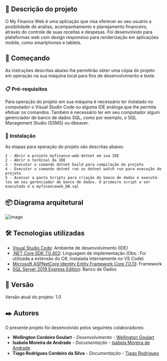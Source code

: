 ## 🔎 Descrição do projeto

O My Finance Web é uma aplicação que visa oferecer ao seu usuário a posibilidade de análise, acompanhamento e planejamento financeiro, através do controle de suas receitas e despesas. Foi desenvolvido para plataformas web com design responsivo para renderização em aplicações mobile, como smartphones e tablets.

## 🚀 Começando

As instruções descritas abaixo lhe permitirão obter uma cópia do projeto em operação na sua máquina local para fins de desenvolvimento e teste.


### 📋 Pré-requisitos

Para operação do projeto em sua máquina é necessário ter instalado no computador o  Visual Studio Code ou alguma IDE análoga que lhe permita efetuar os comandos. Também é necessário ter em seu computador algum gerenciador de banco de dados SQL, como por exemplo, o SQL Management Studio (SSMS) ou dbeaver.

### 🔧 Instalação

As etapas para operação do projeto são descritas abaixo:

```
1 - Abrir o projeto myfinance-web-dotnet em sua IDE
2 - Abrir o terminal da IDE
3 - Executar o comando dotnet build para compilação do projeto
4 - Executar o comando dotnet run ou dotnet watch run para execução do projeto
5 - Acessar a pasta Scripts para criação do banco de dados e executá-los em seu gerenciador de banco de dados. O primeiro script a ser executado é o myfinanceweb_DB.sql
```

## 📦 Diagrama arquitetural

![image](https://github.com/tiagoRCS/myFinanceWeb/assets/148597848/f06b2fb3-00bd-4014-97ef-77237c82e404)


## 🛠️ Tecnologias utilizadas

* [Visual Studio Code](https://code.visualstudio.com/download): Ambiente de desenvolvimento (IDE)
* [.NET Core SDK 7.0.402](https://dotnet.microsoft.com/en-us/download): Linguagem de implementação (Obs.: Foi utilizada a extensão do C#, instalada internamente no VS Code)
* [Microsoft ASPNetCore Identity Entity Framework Core 7.0.13](https://www.nuget.org/packages/Microsoft.AspNetCore.Identity.EntityFrameworkCore): Framework
* [SQL Server 2019 Express Edition](https://www.microsoft.com/pt-br/sql-server/sql-server-downloads): Banco de Dados


## 📌 Versão

Versão atual do projeto: 1.0 

## ✒️ Autores

O presente projeto foi desenvolvido pelos seguintes colaboradores:

* **Wellington Cordeiro Goulart** - *Desenvolvimento* - [Wellington Goulart](https://github.com/wellingtongoulart)
* **Isabela Moreira de Andrade** - *Documentação* - [Isabela Moreira de Andrade](https://github.com/IsabeleMoreira)
* **Tiago Rodrigues Cordeiro da Silva** - *Documentação* - [Tiago Rodrigues](https://github.com/tiagoRCS/)
